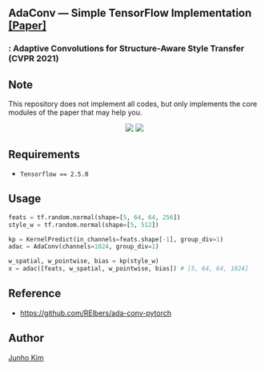 ## AdaConv &mdash; Simple TensorFlow Implementation [[Paper]](https://openaccess.thecvf.com/content/CVPR2021/papers/Chandran_Adaptive_Convolutions_for_Structure-Aware_Style_Transfer_CVPR_2021_paper.pdf)
### : Adaptive Convolutions for Structure-Aware Style Transfer (CVPR 2021)

## Note
This repository does not implement all codes, but only implements the core modules of the paper that may help you.

<div align="center">
  <img src="./assets/teaser.png">
  <img src="./assets/archi.png">
</div>

## Requirements
 * `Tensorflow == 2.5.0`

## Usage
```python
feats = tf.random.normal(shape=[5, 64, 64, 256])
style_w = tf.random.normal(shape=[5, 512])

kp = KernelPredict(in_channels=feats.shape[-1], group_div=1)
adac = AdaConv(channels=1024, group_div=1)

w_spatial, w_pointwise, bias = kp(style_w)
x = adac([feats, w_spatial, w_pointwise, bias]) # [5, 64, 64, 1024]
```

## Reference
* https://github.com/RElbers/ada-conv-pytorch

## Author
[Junho Kim](http://bit.ly/jhkim_ai)
